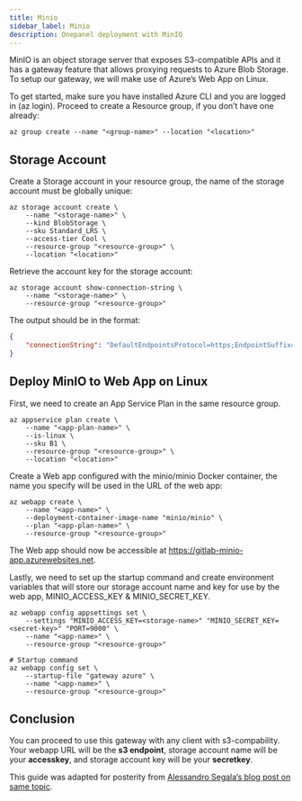 ```yaml
---
title: Minio
sidebar_label: Minio
description: Onepanel deployment with MinIO
---
```


MinIO is an object storage server that exposes S3-compatible APIs and it has a gateway feature that allows proxying requests to Azure Blob Storage. To setup our gateway, we will make use of Azure’s Web App on Linux.

To get started, make sure you have installed Azure CLI and you are logged in (az login). Proceed to create a Resource group, if you don’t have one already:

```shell
az group create --name "<group-name>" --location "<location>"
```

## Storage Account

Create a Storage account in your resource group, the name of the storage account must be globally unique:

```shell
az storage account create \
    --name "<storage-name>" \
    --kind BlobStorage \
    --sku Standard_LRS \
    --access-tier Cool \
    --resource-group "<resource-group>" \
    --location "<location>"
```

Retrieve the account key for the storage account:

```shell
az storage account show-connection-string \
    --name "<storage-name>" \
    --resource-group "<resource-group>"
```

The output should be in the format:

```json
{
    "connectionString": "DefaultEndpointsProtocol=https;EndpointSuffix=core.windows.net;AccountName=gitlab-azure-minio-storage;AccountKey=h0tSyeTebs+..."
}
```

## Deploy MinIO to Web App on Linux

First, we need to create an App Service Plan in the same resource group.

```shell
az appservice plan create \
    --name "<app-plan-name>" \
    --is-linux \
    --sku B1 \
    --resource-group "<resource-group>" \
    --location "<location>"
```

Create a Web app configured with the minio/minio Docker container, the name you specify will be used in the URL of the web app:

```shell
az webapp create \
    --name "<app-name>" \
    --deployment-container-image-name "minio/minio" \
    --plan "<app-plan-name>" \
    --resource-group "<resource-group>"
```

The Web app should now be accessible at https://gitlab-minio-app.azurewebsites.net.

Lastly, we need to set up the startup command and create environment variables that will store our storage account name and key for use by the web app, MINIO_ACCESS_KEY & MINIO_SECRET_KEY.

```shell
az webapp config appsettings set \
    --settings "MINIO_ACCESS_KEY=<storage-name>" "MINIO_SECRET_KEY=<secret-key>" "PORT=9000" \
    --name "<app-name>" \
    --resource-group "<resource-group>"

# Startup command
az webapp config set \
    --startup-file "gateway azure" \
    --name "<app-name>" \
    --resource-group "<resource-group>"
```

## Conclusion

You can proceed to use this gateway with any client with s3-compability. Your webapp URL will be the **s3 endpoint**, storage account name will be your **accesskey**, and storage account key will be your **secretkey**.

This guide was adapted for posterity from [Alessandro Segala’s blog post on same topic](https://withblue.ink/2017/10/29/how-to-use-s3cmd-and-any-other-amazon-s3-compatible-app-with-azure-blob-storage.html).